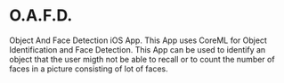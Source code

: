 # O.A.F.D.
Object And Face Detection iOS App. This App uses CoreML for Object Identification and Face Detection. This App can be used to identify an object that the user migth not be able to recall or to count the number of faces in a picture consisting of lot of faces.
